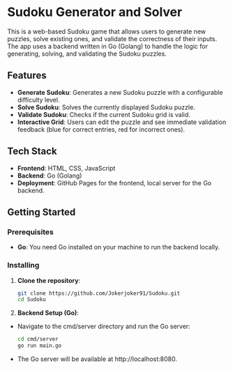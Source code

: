 # Sudoku Generator and Solver

This is a web-based Sudoku game that allows users to generate new puzzles, solve existing ones, and validate the correctness of their inputs. The app uses a backend written in Go (Golang) to handle the logic for generating, solving, and validating the Sudoku puzzles.

## Features

- **Generate Sudoku**: Generates a new Sudoku puzzle with a configurable difficulty level.
- **Solve Sudoku**: Solves the currently displayed Sudoku puzzle.
- **Validate Sudoku**: Checks if the current Sudoku grid is valid.
- **Interactive Grid**: Users can edit the puzzle and see immediate validation feedback (blue for correct entries, red for incorrect ones).

## Tech Stack

- **Frontend**: HTML, CSS, JavaScript
- **Backend**: Go (Golang)
- **Deployment**: GitHub Pages for the frontend, local server for the Go backend.

## Getting Started

### Prerequisites

- **Go**: You need Go installed on your machine to run the backend locally.

### Installing

1. **Clone the repository**:

   ```bash
   git clone https://github.com/Jokerjoker91/Sudoku.git
   cd Sudoku

   ```

2. **Backend Setup (Go)**:

- Navigate to the cmd/server directory and run the Go server:

  ```bash
  cd cmd/server
  go run main.go

  ```

- The Go server will be available at http://localhost:8080.
